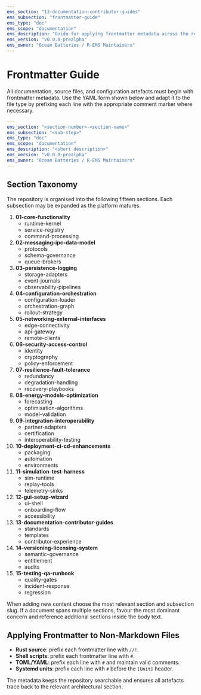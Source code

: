 ```yaml
---
ems_section: "13-documentation-contributor-guides"
ems_subsection: "frontmatter-guide"
ems_type: "doc"
ems_scope: "documentation"
ems_description: "Guide for applying frontmatter metadata across the repository."
ems_version: "v0.0.0-prealpha"
ems_owner: "Ocean Batteries / R-EMS Maintainers"
---
```


# Frontmatter Guide

All documentation, source files, and configuration artefacts must begin with frontmatter metadata. Use the YAML form shown below and adapt it to the file type by prefixing each line with the appropriate comment marker where necessary.

```yaml
---
ems_section: "<section-number>-<section-name>"
ems_subsection: "<sub-step>"
ems_type: "doc"
ems_scope: "documentation"
ems_description: "<short description>"
ems_version: "v0.0.0-prealpha"
ems_owner: "Ocean Batteries / R-EMS Maintainers"
---
```

## Section Taxonomy

The repository is organised into the following fifteen sections. Each subsection may be expanded as the platform matures.

1. **01-core-functionality**
   - runtime-kernel
   - service-registry
   - command-processing
2. **02-messaging-ipc-data-model**
   - protocols
   - schema-governance
   - queue-brokers
3. **03-persistence-logging**
   - storage-adapters
   - event-journals
   - observability-pipelines
4. **04-configuration-orchestration**
   - configuration-loader
   - orchestration-graph
   - rollout-strategy
5. **05-networking-external-interfaces**
   - edge-connectivity
   - api-gateway
   - remote-clients
6. **06-security-access-control**
   - identity
   - cryptography
   - policy-enforcement
7. **07-resilience-fault-tolerance**
   - redundancy
   - degradation-handling
   - recovery-playbooks
8. **08-energy-models-optimization**
   - forecasting
   - optimisation-algorithms
   - model-validation
9. **09-integration-interoperability**
   - partner-adapters
   - certification
   - interoperability-testing
10. **10-deployment-ci-cd-enhancements**
    - packaging
    - automation
    - environments
11. **11-simulation-test-harness**
    - sim-runtime
    - replay-tools
    - telemetry-sinks
12. **12-gui-setup-wizard**
    - ui-shell
    - onboarding-flow
    - accessibility
13. **13-documentation-contributor-guides**
    - standards
    - templates
    - contributor-experience
14. **14-versioning-licensing-system**
    - semantic-governance
    - entitlement
    - audits
15. **15-testing-qa-runbook**
    - quality-gates
    - incident-response
    - regression

When adding new content choose the most relevant section and subsection slug. If a document spans multiple sections, favour the most dominant concern and reference additional sections inside the body text.

## Applying Frontmatter to Non-Markdown Files

- **Rust source**: prefix each frontmatter line with `//!`.
- **Shell scripts**: prefix each frontmatter line with `#`.
- **TOML/YAML**: prefix each line with `#` and maintain valid comments.
- **Systemd units**: prefix each line with `#` before the `[Unit]` header.

The metadata keeps the repository searchable and ensures all artefacts trace back to the relevant architectural section.
